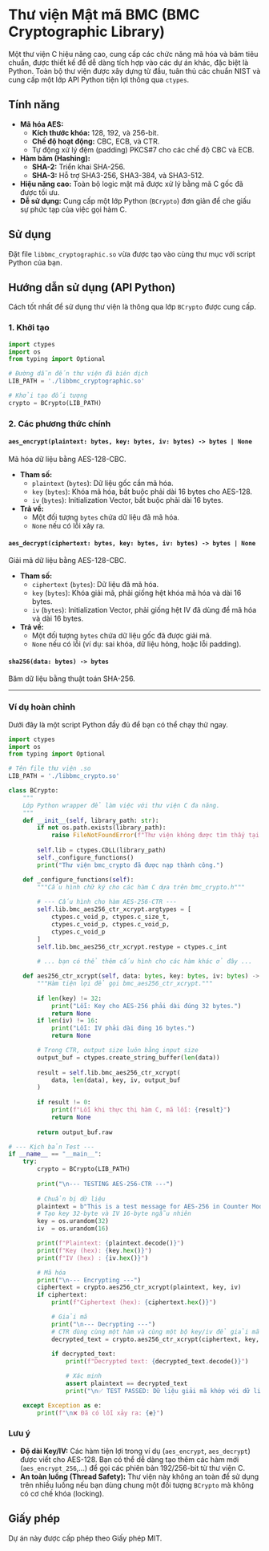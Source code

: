 
# **Thư viện Mật mã BMC (BMC Cryptographic Library)**

[](https://opensource.org/licenses/MIT)

Một thư viện C hiệu năng cao, cung cấp các chức năng mã hóa và băm tiêu chuẩn, được thiết kế để dễ dàng tích hợp vào các dự án khác, đặc biệt là Python. Toàn bộ thư viện được xây dựng từ đầu, tuân thủ các chuẩn NIST và cung cấp một lớp API Python tiện lợi thông qua `ctypes`.

## **Tính năng**

  * **Mã hóa AES:**
      * **Kích thước khóa:** 128, 192, và 256-bit.
      * **Chế độ hoạt động:** CBC, ECB, và CTR.
      * Tự động xử lý đệm (padding) PKCS\#7 cho các chế độ CBC và ECB.
  * **Hàm băm (Hashing):**
      * **SHA-2:** Triển khai SHA-256.
      * **SHA-3:** Hỗ trợ SHA3-256, SHA3-384, và SHA3-512.
  * **Hiệu năng cao:** Toàn bộ logic mật mã được xử lý bằng mã C gốc đã được tối ưu.
  * **Dễ sử dụng:** Cung cấp một lớp Python (`BCrypto`) đơn giản để che giấu sự phức tạp của việc gọi hàm C. 


## **Sử dụng**

Đặt file `libbmc_cryptographic.so` vừa được tạo vào cùng thư mục với script Python của bạn.

## **Hướng dẫn sử dụng (API Python)**

Cách tốt nhất để sử dụng thư viện là thông qua lớp `BCrypto` được cung cấp. 

### **1. Khởi tạo** 

```python
import ctypes
import os
from typing import Optional

# Đường dẫn đến thư viện đã biên dịch
LIB_PATH = './libbmc_cryptographic.so'

# Khởi tạo đối tượng
crypto = BCrypto(LIB_PATH)
```

### **2. Các phương thức chính**

#### `aes_encrypt(plaintext: bytes, key: bytes, iv: bytes) -> bytes | None`

Mã hóa dữ liệu bằng AES-128-CBC.

  * **Tham số:**
      * `plaintext` (`bytes`): Dữ liệu gốc cần mã hóa. 
      * `key` (`bytes`): Khóa mã hóa, bắt buộc phải dài 16 bytes cho AES-128.
      * `iv` (`bytes`): Initialization Vector, bắt buộc phải dài 16 bytes.
  * **Trả về:**
      * Một đối tượng `bytes` chứa dữ liệu đã mã hóa.
      * `None` nếu có lỗi xảy ra.

#### `aes_decrypt(ciphertext: bytes, key: bytes, iv: bytes) -> bytes | None` 

Giải mã dữ liệu bằng AES-128-CBC.

  * **Tham số:**
      * `ciphertext` (`bytes`): Dữ liệu đã mã hóa.
      * `key` (`bytes`): Khóa giải mã, phải giống hệt khóa mã hóa và dài 16 bytes.
      * `iv` (`bytes`): Initialization Vector, phải giống hệt IV đã dùng để mã hóa và dài 16 bytes.
  * **Trả về:**
      * Một đối tượng `bytes` chứa dữ liệu gốc đã được giải mã.
      * `None` nếu có lỗi (ví dụ: sai khóa, dữ liệu hỏng, hoặc lỗi padding).

#### `sha256(data: bytes) -> bytes` 

Băm dữ liệu bằng thuật toán SHA-256.

-----

### **Ví dụ hoàn chỉnh**

Dưới đây là một script Python đầy đủ để bạn có thể chạy thử ngay.

```python
import ctypes
import os
from typing import Optional

# Tên file thư viện .so
LIB_PATH = './libbmc_crypto.so'

class BCrypto:
    """
    Lớp Python wrapper để làm việc với thư viện C đa năng.
    """
    def __init__(self, library_path: str):
        if not os.path.exists(library_path):
            raise FileNotFoundError(f"Thư viện không được tìm thấy tại: {library_path}")
        
        self.lib = ctypes.CDLL(library_path)
        self._configure_functions()
        print("Thư viện bmc_crypto đã được nạp thành công.")

    def _configure_functions(self):
        """Cấu hình chữ ký cho các hàm C dựa trên bmc_crypto.h"""
        
        # --- Cấu hình cho hàm AES-256-CTR ---
        self.lib.bmc_aes256_ctr_xcrypt.argtypes = [
            ctypes.c_void_p, ctypes.c_size_t, 
            ctypes.c_void_p, ctypes.c_void_p, 
            ctypes.c_void_p
        ]
        self.lib.bmc_aes256_ctr_xcrypt.restype = ctypes.c_int
        
        # ... bạn có thể thêm cấu hình cho các hàm khác ở đây ...

    def aes256_ctr_xcrypt(self, data: bytes, key: bytes, iv: bytes) -> Optional[bytes]:
        """Hàm tiện lợi để gọi bmc_aes256_ctr_xcrypt."""
        
        if len(key) != 32:
            print("Lỗi: Key cho AES-256 phải dài đúng 32 bytes.")
            return None
        if len(iv) != 16:
            print("Lỗi: IV phải dài đúng 16 bytes.")
            return None

        # Trong CTR, output size luôn bằng input size
        output_buf = ctypes.create_string_buffer(len(data))
        
        result = self.lib.bmc_aes256_ctr_xcrypt(
            data, len(data), key, iv, output_buf
        )
        
        if result != 0:
            print(f"Lỗi khi thực thi hàm C, mã lỗi: {result}")
            return None
            
        return output_buf.raw

# --- Kịch bản Test ---
if __name__ == "__main__":
    try:
        crypto = BCrypto(LIB_PATH)
        
        print("\n--- TESTING AES-256-CTR ---")
        
        # Chuẩn bị dữ liệu
        plaintext = b"This is a test message for AES-256 in Counter Mode."
        # Tạo key 32-byte và IV 16-byte ngẫu nhiên
        key = os.urandom(32) 
        iv  = os.urandom(16)  

        print(f"Plaintext: {plaintext.decode()}")
        print(f"Key (hex): {key.hex()}")
        print(f"IV (hex) : {iv.hex()}")

        # Mã hóa
        print("\n--- Encrypting ---")
        ciphertext = crypto.aes256_ctr_xcrypt(plaintext, key, iv)
        if ciphertext:
            print(f"Ciphertext (hex): {ciphertext.hex()}")

            # Giải mã
            print("\n--- Decrypting ---")
            # CTR dùng cùng một hàm và cùng một bộ key/iv để giải mã
            decrypted_text = crypto.aes256_ctr_xcrypt(ciphertext, key, iv)
            
            if decrypted_text:
                print(f"Decrypted text: {decrypted_text.decode()}")

                # Xác minh
                assert plaintext == decrypted_text
                print("\n✅ TEST PASSED: Dữ liệu giải mã khớp với dữ liệu gốc!")

    except Exception as e:
        print(f"\n❌ Đã có lỗi xảy ra: {e}")
```

### **Lưu ý**

  * **Độ dài Key/IV:** Các hàm tiện lợi trong ví dụ (`aes_encrypt`, `aes_decrypt`) được viết cho AES-128. Bạn có thể dễ dàng tạo thêm các hàm mới (`aes_encrypt_256`,...) để gọi các phiên bản 192/256-bit từ thư viện C.
  * **An toàn luồng (Thread Safety):** Thư viện này không an toàn để sử dụng trên nhiều luồng nếu bạn dùng chung một đối tượng `BCrypto` mà không có cơ chế khóa (locking).

## **Giấy phép**

Dự án này được cấp phép theo Giấy phép MIT.
